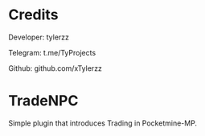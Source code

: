 # Credits

Developer: tylerzz

Telegram: t.me/TyProjects

Github: github.com/xTylerzz


# TradeNPC

Simple plugin that introduces Trading in Pocketmine-MP.
